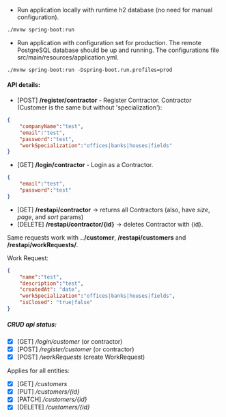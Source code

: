 - Run application locally with runtime h2 database 
(no need for manual configuration).
```bash
./mvnw spring-boot:run 
 ```
 
 - Run application with configuration set for production. 
 The remote PostgreSQL database should be up and running.
 The configurations file src/main/resources/application.yml.
 ```
./mvnw spring-boot:run -Dspring-boot.run.profiles=prod
``` 

#### API details:

- [POST] **/register/contractor** - Register Contractor.
Contractor (Customer is the same but without 'specialization'):
```json
{   
    "companyName":"test",
    "email":"test",
    "password":"test",
    "workSpecialization":"offices|banks|houses|fields" 
}
```
- [GET] **/login/contractor** - Login as a Contractor.
```json
{   
    "email":"test",
    "password":"test"
}
```

- [GET] **/restapi/contractor** -> returns all Contractors (also, have *size*, *page*, and *sort* params)
- [DELETE] **/restapi/contractor/{id}** -> deletes Contractor with {id}.

Same requests work with **../customer**, **/restapi/customers** and **/restapi/workRequests/**.

Work Request:
```json
{   
    "name":"test",
    "description":"test",
    "createdAt": "date",
    "workSpecialization":"offices|banks|houses|fields",
    "isClosed": "true|false"
}
```

##### CRUD api status:
- [x] [GET] */login/customer* (or contractor)
- [x] [POST] */register/customer* (or contractor)
- [x] [POST] */workRequests* (create WorkRequest)

Applies for all entities:
- [x] [GET] */customers*
- [x] [PUT] */customers/{id}*
- [x] [PATCH] */customers/{id}*
- [x] [DELETE] */customers/{id}*